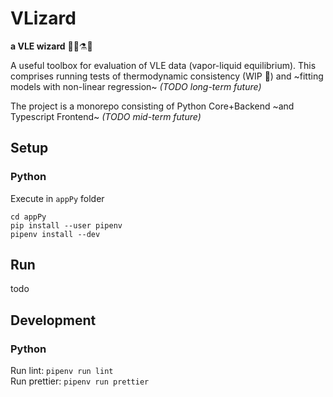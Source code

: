 # VLizard
**a VLE wizard** 🧙‍♂️⚗🦎

A useful toolbox for evaluation of VLE data (vapor-liquid equilibrium). This comprises running tests of thermodynamic consistency (WIP 🚧) and ~fitting models with non-linear regression~ _(TODO long-term future)_

The project is a monorepo consisting of Python Core+Backend ~and Typescript Frontend~ _(TODO mid-term future)_

## Setup

### Python
Execute in `appPy` folder
```
cd appPy
pip install --user pipenv
pipenv install --dev
```

## Run

todo

## Development

### Python

Run lint: `pipenv run lint`  
Run prettier: `pipenv run prettier`
